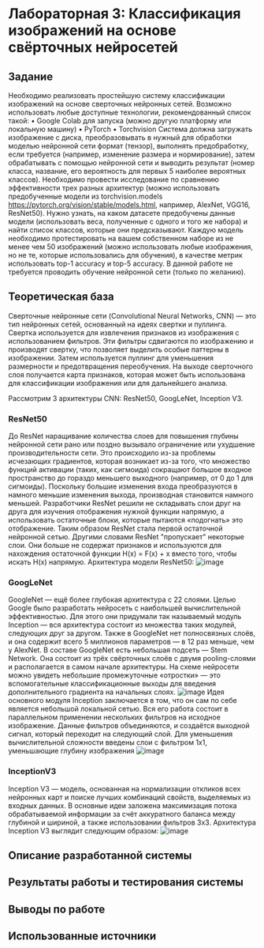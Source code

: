 # Лабораторная 3: Классификация изображений на основе свёрточных нейросетей

## Задание

Необходимо реализовать простейшую систему классификации изображений на основе сверточных нейронных сетей. Возможно использовать любые доступные технологии, рекомендованный список такой:
• Google Colab для запуска (можно другую платформу или локальную
машину)
• PyTorch
• Torchvision
Система должна загружать изображение с диска, преобразовывать в нужный для обработки моделью нейронной сети формат (тензор), выполнять предобработку, если требуется (например, изменение размера и нормирование), затем обрабатывать с помощью нейронной сети и выводить результат (номер класса, название, его вероятность для первых 5 наиболее вероятных классов). Необходимо провести исследование по сравнению эффективности трех разных архитектур (можно использовать предобученные модели из
torchvision.models https://pytorch.org/vision/stable/models.html, например, AlexNet, VGG16, ResNet50). Нужно узнать, на каком датасете предобучены данные модели (использовать веса, полученные с одного и того же набора) и найти список классов, которые они предсказывают.
Каждую модель необходимо протестировать на вашем собственном наборе из не менее чем 50 изображений (можно использовать любые изображения, но не те, которые использовались для обучения), в качестве метрик использовать top-1 accuracy и top-5 accuracy. В данной работе не требуется проводить обучение нейронной сети (только
по желанию).

## Теоретическая база

Сверточные нейронные сети (Convolutional Neural Networks, CNN) — это тип нейронных сетей, основанный на идеях свертки и пуллинга. 
Свертка используется для извлечения признаков из изображения с использованием фильтров. Эти фильтры сдвигаются по изображению и производят свертку, что позволяет выделить особые паттерны в изображении. Затем используется пуллинг для уменьшения размерности и предотвращения переобучения. На выходе сверточного слоя получается карта признаков, которая может быть использована для классификации изображения или для дальнейшего анализа. 

Рассмотрим 3 архитектуры CNN: ResNet50, GoogLeNet, Inception V3.

### ResNet50

До ResNet наращивание количества слоев для повышения глубины нейронной сети рано или поздно вызывало ограничение или ухудшение производительности сети. Это происходило из-за проблемы исчезающих градиентов, которая возникает из-за того, что множество функций активации (таких, как сигмоида) сокращают большое входное пространство до гораздо меньшего выходного (например, от 0 до 1 для сигмоиды). Поскольку большие изменения входа преобразуются в намного меньшие изменения выхода, производная становится намного меньшей. Разработчики ResNet решили не складывать слои друг на друга для изучения отображения нужной функции напрямую, а использовать остаточные блоки, которые пытаются «подогнать» это отображение. Таким образом ResNet стала первой остаточной нейронной сетью. Другими словами ResNet "пропускает" некоторые слои. Они больше не содержат признаков и используются для нахождения остаточной функции H(x) = F(x) + x вместо того, чтобы искать H(x) напрямую.
Архитектура модели ResNet50:
![image](https://user-images.githubusercontent.com/91891296/215051986-58055fad-f61c-400d-888e-a279a3b5fa25.png)

### GoogLeNet

GoogleNet — ещё более глубокая архитектура с 22 слоями. Целью Google было разработать нейросеть с наибольшей вычислительной эффективностью. Для этого они придумали так называемый модуль Inception — вся архитектура состоит из множества таких модулей, следующих друг за другом.
Также в GoogleNet нет полносвязных слоёв, и она содержит всего 5 миллионов параметров — в 12 раз меньше, чем у AlexNet.
В составе GoogleNet есть небольшая подсеть — Stem Network. Она состоит из трёх свёрточных слоёв с двумя pooling-слоями и располагается в самом начале архитектуры.
На схеме нейросети можно увидеть небольшие промежуточные «отростки» — это вспомогательные классификационные выходы для введения дополнительного градиента на начальных слоях.
![image](https://user-images.githubusercontent.com/91891296/215068675-ecbed87d-5413-4d50-96be-670deb6a3bf6.png)
Идея основного модуля Inception заключается в том, что он сам по себе является небольшой локальной сетью. Вся его работа состоит в параллельном применении нескольких фильтров на исходное изображение. Данные фильтров объединяются, и создаётся выходной сигнал, который переходит на следующий слой.
Для уменьшения вычислительной сложности введены слои с фильтром 1х1, уменьшающие глубину изображения
![image](https://user-images.githubusercontent.com/91891296/215069966-0ccacbeb-53cd-4f0c-b4cd-98745601fead.png)

### InceptionV3

Inception V3 — модель, основанная на нормализации откликов всех нейронных карт и поиске лучших комбинаций свойств, выделяемых из входных данных. В основные идеи заложена максимизация потока обрабатываемой информации за счёт аккуратного баланса между глубиной и шириной, а также использовании фильтров 3х3.
Архитектура Inception V3 выглядит следующим образом: 
![image](https://user-images.githubusercontent.com/91891296/215073297-34bf7e0c-b563-482f-b938-80e96dbab03a.png)

## Описание разработанной системы

## Результаты работы и тестирования системы

## Выводы по работе

## Использованные источники
